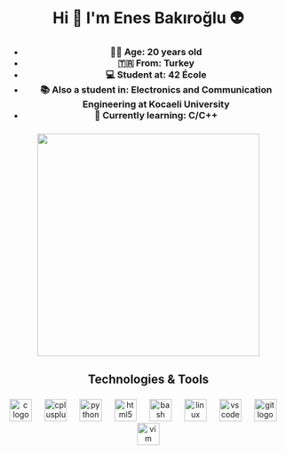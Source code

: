 ###

<h1 align="center">Hi 👋 I'm Enes Bakıroğlu 👽</h1>

###

<h3 align="center">
  <ul>
    <li>🥷🏻 Age: <b>20</b> years old</li>
    <li>🇹🇷 From: <b>Turkey</b></li>
    <li>💻 Student at: <b>42 École</b></li>
    <li>📚 Also a student in: <b>Electronics and Communication Engineering at Kocaeli University</b></li>
    <li>🚀 Currently learning: <b>C/C++</b></li>
  </ul>
</h3>  

###

<div align="center">
  <img height="400" src="https://badge.mediaplus.ma/greenbinary/ebakirog?1337Badge=off&UM6P=off"  />
</div>

###

<h2 align="center">Technologies & Tools</h2>

###

<div align="center">
  <img src="https://skillicons.dev/icons?i=c" height="40" alt="c logo"  />
  <img width="15" />
  <img src="https://skillicons.dev/icons?i=cpp" height="40" alt="cplusplus logo"  />
  <img width="15" />
  <img src="https://cdn.jsdelivr.net/gh/devicons/devicon/icons/python/python-original.svg" height="40" alt="python logo"  />
  <img width="15" />
  <img src="https://cdn.jsdelivr.net/gh/devicons/devicon/icons/html5/html5-original.svg" height="40" alt="html5 logo"  />
  <img width="15" />
  <img src="https://cdn.simpleicons.org/gnubash/4EAA25" height="40" alt="bash logo"  />
  <img width="15" />
  <img src="https://cdn.jsdelivr.net/gh/devicons/devicon/icons/linux/linux-original.svg" height="40" alt="linux logo"  />
  <img width="15" />
  <img src="https://cdn.simpleicons.org/visualstudiocode/007ACC" height="40" alt="vscode logo"  />
  <img width="15" />
  <img src="https://cdn.simpleicons.org/git/F05032" height="40" alt="git logo"  />
  <img width="15" />
  <img src="https://cdn.jsdelivr.net/gh/devicons/devicon/icons/vim/vim-original.svg" height="40" alt="vim logo"  />
</div>

###
